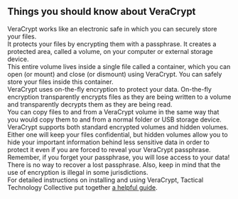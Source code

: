 ## Things you should know about VeraCrypt

VeraCrypt works like an electronic safe in which you can securely store your files.
<br>
It protects your files by encrypting them with a passphrase. It creates a protected area, called a volume, on your computer or external storage device.
<br>
This entire volume lives inside a single file called a container, which you can open (or mount) and close (or dismount) using VeraCrypt. You can safely store your files inside this container.
<br>
VeraCrypt uses on-the-fly encryption to protect your data. On-the-fly encryption transparently encrypts files as they are being written to a volume and transparently decrypts them as they are being read.
<br>
You can copy files to and from a VeraCrypt volume in the same way that you would copy them to and from a normal folder or USB storage device.
<br>
VeraCrypt supports both standard encrypted volumes and hidden volumes. Either one will keep your files confidential, but hidden volumes allow you to hide your important information behind less sensitive data in order to protect it even if you are forced to reveal your VeraCrypt passphrase.
<br>
Remember, if you forget your passphrase, you will lose access to your data! There is no way to recover a lost passphrase. Also, keep in mind that the use of encryption is illegal in some jurisdictions.
<br>
For detailed instructions on installing and using VeraCrypt, Tactical Technology Collective put together [a helpful guide](https://securityinabox.org/en/guide/veracrypt-new/windows).
